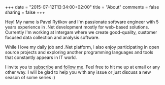 +++
date = "2015-07-12T13:34:00+02:00"
title = "About"
comments = false
sharing = false
+++

Hey! My name is Pavel Rytikov and I'm passionate software engineer with 5 years experience in .Net development mostly for web-based solutions. Currently I'm working at Intergam where we create good-quality, customer focused data collection and analysis software.

While I love my daily job and .Net platform, I also enjoy participating in open source projects and exploring another programming languages and tools that constantly appears in IT world.

I invite you to [subscribe](/index.xml) and [follow me](https://twitter.com/thewurdum). Feel free to hit me up at email or any other way. I will be glad to help you with any issue or just discuss a new season of some series :)